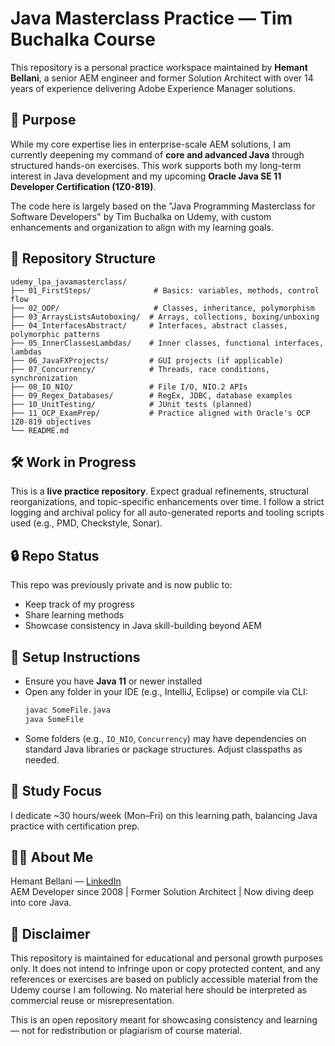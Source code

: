 # Java Masterclass Practice — Tim Buchalka Course

This repository is a personal practice workspace maintained by **Hemant Bellani**, a senior AEM engineer and former Solution Architect with over 14 years of experience delivering Adobe Experience Manager solutions.

## 🎯 Purpose

While my core expertise lies in enterprise-scale AEM solutions, I am currently deepening my command of **core and advanced Java** through structured hands-on exercises. This work supports both my long-term interest in Java development and my upcoming **Oracle Java SE 11 Developer Certification (1Z0-819)**.

The code here is largely based on the "Java Programming Masterclass for Software Developers" by Tim Buchalka on Udemy, with custom enhancements and organization to align with my learning goals.

## 📁 Repository Structure

```
udemy_lpa_javamasterclass/
├── 01_FirstSteps/              # Basics: variables, methods, control flow
├── 02_OOP/                     # Classes, inheritance, polymorphism
├── 03_ArraysListsAutoboxing/  # Arrays, collections, boxing/unboxing
├── 04_InterfacesAbstract/     # Interfaces, abstract classes, polymorphic patterns
├── 05_InnerClassesLambdas/    # Inner classes, functional interfaces, lambdas
├── 06_JavaFXProjects/         # GUI projects (if applicable)
├── 07_Concurrency/            # Threads, race conditions, synchronization
├── 08_IO_NIO/                 # File I/O, NIO.2 APIs
├── 09_Regex_Databases/        # RegEx, JDBC, database examples
├── 10_UnitTesting/            # JUnit tests (planned)
├── 11_OCP_ExamPrep/           # Practice aligned with Oracle's OCP 1Z0-819 objectives
└── README.md
```

## 🛠 Work in Progress

This is a **live practice repository**. Expect gradual refinements, structural reorganizations, and topic-specific enhancements over time. I follow a strict logging and archival policy for all auto-generated reports and tooling scripts used (e.g., PMD, Checkstyle, Sonar).

## 🔒 Repo Status

This repo was previously private and is now public to:
- Keep track of my progress
- Share learning methods
- Showcase consistency in Java skill-building beyond AEM

## 🧪 Setup Instructions

- Ensure you have **Java 11** or newer installed
- Open any folder in your IDE (e.g., IntelliJ, Eclipse) or compile via CLI:  
  ```bash
  javac SomeFile.java
  java SomeFile
  ```
- Some folders (e.g., `IO_NIO`, `Concurrency`) may have dependencies on standard Java libraries or package structures. Adjust classpaths as needed.

## 📅 Study Focus

I dedicate ~30 hours/week (Mon–Fri) on this learning path, balancing Java practice with certification prep.

## 👨‍💻 About Me

Hemant Bellani — [LinkedIn](mailto:hemantbellanilearns77@gmail.com)  
AEM Developer since 2008 | Former Solution Architect | Now diving deep into core Java.

## 📄 Disclaimer

This repository is maintained for educational and personal growth purposes only. It does not intend to infringe upon or copy protected content, and any references or exercises are based on publicly accessible material from the Udemy course I am following. No material here should be interpreted as commercial reuse or misrepresentation.

This is an open repository meant for showcasing consistency and learning — not for redistribution or plagiarism of course material.
